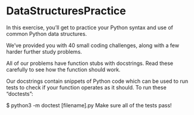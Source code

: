# DataStructuresPractice

In this exercise, you’ll get to practice your Python syntax and use of common Python data structures.

We’ve provided you with 40 small coding challenges, along with a few harder further study problems.

All of our problems have function stubs with docstrings. Read these carefully to see how the function should work.

Our docstrings contain snippets of Python code which can be used to run tests to check if your function operates as it should. To run these “doctests”:

$ python3 -m doctest [filename].py
Make sure all of the tests pass!
